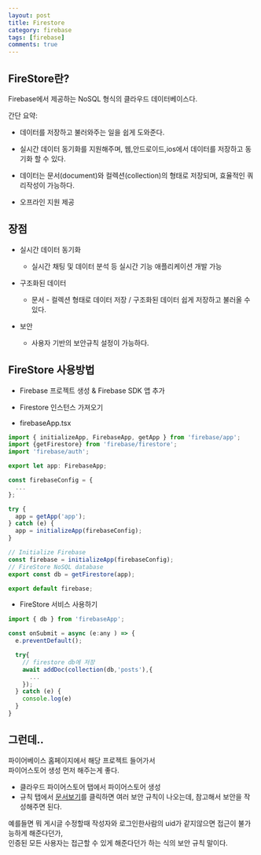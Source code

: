 ```yaml
---
layout: post
title: Firestore
category: firebase
tags: [firebase]
comments: true
---
```


## FireStore란?

Firebase에서 제공하는 NoSQL 형식의 클라우드 데이터베이스다.<br/>

간단 요약: <br/>

- 데이터를 저장하고 불러와주는 일을 쉽게 도와준다.

- 실시간 데이터 동기화를 지원해주며, 웹,안드로이드,ios에서 데이터를 저장하고 동기화 할 수 있다.

- 데이터는 문서(document)와 컬렉션(collection)의 형태로 저장되며, 효율적인 쿼리작성이 가능하다.

- 오프라인 지원 제공

## 장점

- 실시간 데이터 동기화

  - 실시간 채팅 및 데이터 분석 등 실시간 기능 애플리케이션 개발 가능<br/>

- 구조화된 데이터

  - 문서 - 컬렉션 형태로 데이터 저장 / 구조화된 데이터 쉽게 저장하고 불러올 수 있다.
    <br/>

- 보안
  - 사용자 기반의 보안규칙 설정이 가능하다.

## FireStore 사용방법

- Firebase 프로젝트 생성 & Firebase SDK 앱 추가

- Firestore 인스턴스 가져오기

- firebaseApp.tsx

```js
import { initializeApp, FirebaseApp, getApp } from 'firebase/app';
import {getFirestore} from 'firebase/firestore';
import 'firebase/auth';

export let app: FirebaseApp;

const firebaseConfig = {
  ...
};

try {
  app = getApp('app');
} catch (e) {
  app = initializeApp(firebaseConfig);
}

// Initialize Firebase
const firebase = initializeApp(firebaseConfig);
// FireStore NoSQL database
export const db = getFirestore(app);

export default firebase;
```

- FireStore 서비스 사용하기

```js
import { db } from 'firebaseApp';

const onSubmit = async (e:any ) => {
  e.preventDefault();

  try{
    // firestore db에 저장
    await addDoc(collection(db,'posts'),{
      ...
    });
  } catch (e) {
    console.log(e)
  }
}
```

## 그런데..

파이어베이스 홈페이지에서 해당 프로젝트 들어가서<br/>
파이어스토어 생성 먼저 해주는게 좋다. <br/>

- 클라우드 파이어스토어 탭에서 파이어스토어 생성
- 규칙 탭에서 [문서보기](https://firebase.google.com/docs/rules/basics?hl=ko&authuser=0)를 클릭하면 여러 보안 규칙이 나오는데, 참고해서 보안을 작성해주면 된다.<br/>

예를들면 뭐 게시글 수정할때 작성자와 로그인한사람의 uid가 같지않으면 접근이 불가능하게 해준다던가,<br/>
인증된 모든 사용자는 접근할 수 있게 해준다던가 하는 식의 보안 규칙 말이다.
